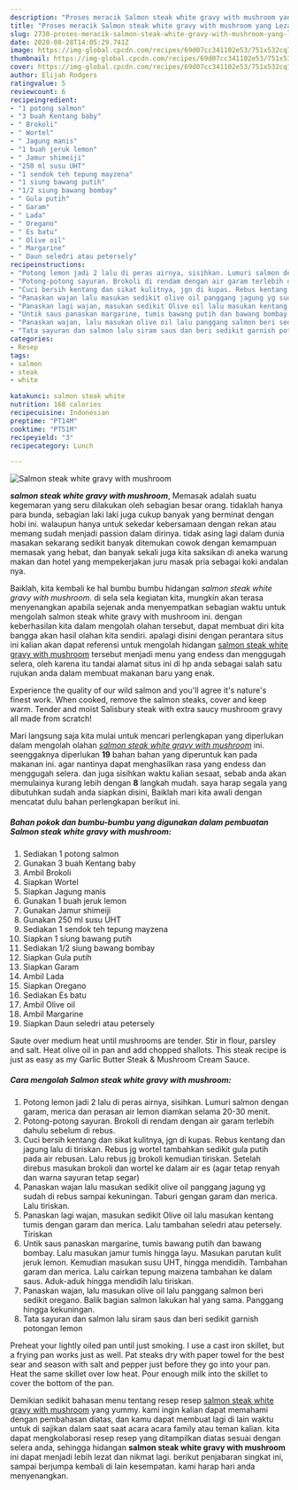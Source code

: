 ```yaml
---
description: "Proses meracik Salmon steak white gravy with mushroom yang Lezat"
title: "Proses meracik Salmon steak white gravy with mushroom yang Lezat"
slug: 2730-proses-meracik-salmon-steak-white-gravy-with-mushroom-yang-lezat
date: 2020-08-28T14:05:29.741Z
image: https://img-global.cpcdn.com/recipes/69d07cc341102e53/751x532cq70/salmon-steak-white-gravy-with-mushroom-foto-resep-utama.jpg
thumbnail: https://img-global.cpcdn.com/recipes/69d07cc341102e53/751x532cq70/salmon-steak-white-gravy-with-mushroom-foto-resep-utama.jpg
cover: https://img-global.cpcdn.com/recipes/69d07cc341102e53/751x532cq70/salmon-steak-white-gravy-with-mushroom-foto-resep-utama.jpg
author: Elijah Rodgers
ratingvalue: 5
reviewcount: 6
recipeingredient:
- "1 potong salmon"
- "3 buah Kentang baby"
- " Brokoli"
- " Wortel"
- " Jagung manis"
- "1 buah jeruk lemon"
- " Jamur shimeiji"
- "250 ml susu UHT"
- "1 sendok teh tepung mayzena"
- "1 siung bawang putih"
- "1/2 siung bawang bombay"
- " Gula putih"
- " Garam"
- " Lada"
- " Oregano"
- " Es batu"
- " Olive oil"
- " Margarine"
- " Daun seledri atau petersely"
recipeinstructions:
- "Potong lemon jadi 2 lalu di peras airnya, sisihkan. Lumuri salmon dengan garam, merica dan perasan air lemon diamkan selama 20-30 menit."
- "Potong-potong sayuran. Brokoli di rendam dengan air garam terlebih dahulu sebelum di rebus."
- "Cuci bersih kentang dan sikat kulitnya, jgn di kupas. Rebus kentang dan jagung lalu di tiriskan. Rebus jg wortel tambahkan sedikit gula putih pada air rebusan. Lalu rebus jg brokoli kemudian tiriskan. Setelah direbus masukan brokoli dan wortel ke dalam air es (agar tetap renyah dan warna sayuran tetap segar)"
- "Panaskan wajan lalu masukan sedikit olive oil panggang jagung yg sudah di rebus sampai kekuningan. Taburi gengan garam dan merica. Lalu tiriskan."
- "Panaskan lagi wajan, masukan sedikit Olive oil lalu masukan kentang tumis dengan garam dan merica. Lalu tambahan seledri atau petersely. Tiriskan"
- "Untik saus panaskan margarine, tumis bawang putih dan bawang bombay. Lalu masukan jamur tumis hingga layu. Masukan parutan kulit jeruk lemon. Kemudian masukan susu UHT, hingga mendidih. Tambahan garam dan merica. Lalu cairkan tepung maizena tambahan ke dalam saus. Aduk-aduk hingga mendidih lalu tiriskan."
- "Panaskan wajan, lalu masukan olive oil lalu panggang salmon beri sedikit oregano. Balik bagian salmon lakukan hal yang sama. Panggang hingga kekuningan."
- "Tata sayuran dan salmon lalu siram saus dan beri sedikit garnish potongan lemon"
categories:
- Resep
tags:
- salmon
- steak
- white

katakunci: salmon steak white 
nutrition: 168 calories
recipecuisine: Indonesian
preptime: "PT14M"
cooktime: "PT51M"
recipeyield: "3"
recipecategory: Lunch

---
```



![Salmon steak white gravy with mushroom](https://img-global.cpcdn.com/recipes/69d07cc341102e53/751x532cq70/salmon-steak-white-gravy-with-mushroom-foto-resep-utama.jpg)

<b><i>salmon steak white gravy with mushroom</i></b>, Memasak adalah suatu kegemaran yang seru dilakukan oleh sebagian besar orang. tidaklah hanya para bunda, sebagian laki laki juga cukup banyak yang berminat dengan hobi ini. walaupun hanya untuk sekedar kebersamaan dengan rekan atau memang sudah menjadi passion dalam dirinya. tidak asing lagi dalam dunia masakan sekarang sedikit banyak ditemukan cowok dengan kemampuan memasak yang hebat, dan banyak sekali juga kita saksikan di aneka warung makan dan hotel yang mempekerjakan juru masak pria sebagai koki andalan nya.

Baiklah, kita kembali ke hal bumbu bumbu hidangan <i>salmon steak white gravy with mushroom</i>. di sela sela kegiatan kita, mungkin akan terasa menyenangkan apabila sejenak anda menyempatkan sebagian waktu untuk mengolah salmon steak white gravy with mushroom ini. dengan keberhasilan kita dalam mengolah olahan tersebut, dapat membuat diri kita bangga akan hasil olahan kita sendiri. apalagi disini dengan perantara situs ini kalian akan dapat referensi untuk mengolah hidangan <u>salmon steak white gravy with mushroom</u> tersebut menjadi menu yang endess dan menggugah selera, oleh karena itu tandai alamat situs ini di hp anda sebagai salah satu rujukan anda dalam membuat makanan baru yang enak.

Experience the quality of our wild salmon and you&#39;ll agree it&#39;s nature&#39;s finest work. When cooked, remove the salmon steaks, cover and keep warm. Tender and moist Salisbury steak with extra saucy mushroom gravy all made from scratch!


Mari langsung saja kita mulai untuk mencari perlengkapan yang diperlukan dalam mengolah olahan <u><i>salmon steak white gravy with mushroom</i></u> ini. seenggaknya diperlukan <b>19</b> bahan bahan yang diperuntuk kan pada makanan ini. agar nantinya dapat menghasilkan rasa yang endess dan menggugah selera. dan juga sisihkan waktu kalian sesaat, sebab anda akan memulainya kurang lebih dengan <b>8</b> langkah mudah. saya harap segala yang dibutuhkan sudah anda siapkan disini, Baiklah mari kita awali dengan mencatat dulu bahan perlengkapan berikut ini.

<!--inarticleads1-->

##### Bahan pokok dan bumbu-bumbu yang digunakan dalam pembuatan Salmon steak white gravy with mushroom:

1. Sediakan 1 potong salmon
1. Gunakan 3 buah Kentang baby
1. Ambil  Brokoli
1. Siapkan  Wortel
1. Siapkan  Jagung manis
1. Gunakan 1 buah jeruk lemon
1. Gunakan  Jamur shimeiji
1. Gunakan 250 ml susu UHT
1. Sediakan 1 sendok teh tepung mayzena
1. Siapkan 1 siung bawang putih
1. Sediakan 1/2 siung bawang bombay
1. Siapkan  Gula putih
1. Siapkan  Garam
1. Ambil  Lada
1. Siapkan  Oregano
1. Sediakan  Es batu
1. Ambil  Olive oil
1. Ambil  Margarine
1. Siapkan  Daun seledri atau petersely


Saute over medium heat until mushrooms are tender. Stir in flour, parsley and salt. Heat olive oil in pan and add chopped shallots. This steak recipe is just as easy as my Garlic Butter Steak &amp; Mushroom Cream Sauce. 

<!--inarticleads2-->

##### Cara mengolah Salmon steak white gravy with mushroom:

1. Potong lemon jadi 2 lalu di peras airnya, sisihkan. Lumuri salmon dengan garam, merica dan perasan air lemon diamkan selama 20-30 menit.
1. Potong-potong sayuran. Brokoli di rendam dengan air garam terlebih dahulu sebelum di rebus.
1. Cuci bersih kentang dan sikat kulitnya, jgn di kupas. Rebus kentang dan jagung lalu di tiriskan. Rebus jg wortel tambahkan sedikit gula putih pada air rebusan. Lalu rebus jg brokoli kemudian tiriskan. Setelah direbus masukan brokoli dan wortel ke dalam air es (agar tetap renyah dan warna sayuran tetap segar)
1. Panaskan wajan lalu masukan sedikit olive oil panggang jagung yg sudah di rebus sampai kekuningan. Taburi gengan garam dan merica. Lalu tiriskan.
1. Panaskan lagi wajan, masukan sedikit Olive oil lalu masukan kentang tumis dengan garam dan merica. Lalu tambahan seledri atau petersely. Tiriskan
1. Untik saus panaskan margarine, tumis bawang putih dan bawang bombay. Lalu masukan jamur tumis hingga layu. Masukan parutan kulit jeruk lemon. Kemudian masukan susu UHT, hingga mendidih. Tambahan garam dan merica. Lalu cairkan tepung maizena tambahan ke dalam saus. Aduk-aduk hingga mendidih lalu tiriskan.
1. Panaskan wajan, lalu masukan olive oil lalu panggang salmon beri sedikit oregano. Balik bagian salmon lakukan hal yang sama. Panggang hingga kekuningan.
1. Tata sayuran dan salmon lalu siram saus dan beri sedikit garnish potongan lemon


Preheat your lightly oiled pan until just smoking. I use a cast iron skillet, but a frying pan works just as well. Pat steaks dry with paper towel for the best sear and season with salt and pepper just before they go into your pan. Heat the same skillet over low heat. Pour enough milk into the skillet to cover the bottom of the pan. 

Demikian sedikit bahasan menu tentang resep resep <u>salmon steak white gravy with mushroom</u> yang yummy. kami ingin kalian dapat memahami dengan pembahasan diatas, dan kamu dapat membuat lagi di lain waktu untuk di sajikan dalam saat saat acara acara family atau teman kalian. kita dapat mengkolaborasi resep resep yang ditampilkan diatas sesuai dengan selera anda, sehingga hidangan <b>salmon steak white gravy with mushroom</b> ini dapat menjadi lebih lezat dan nikmat lagi. berikut penjabaran singkat ini, sampai berjumpa kembali di lain kesempatan. kami harap hari anda menyenangkan.
